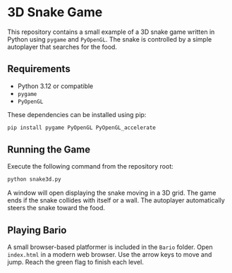 # 3D Snake Game

This repository contains a small example of a 3D snake game written in Python using `pygame` and `PyOpenGL`. The snake is controlled by a simple autoplayer that searches for the food.

## Requirements

* Python 3.12 or compatible
* `pygame`
* `PyOpenGL`

These dependencies can be installed using pip:

```bash
pip install pygame PyOpenGL PyOpenGL_accelerate
```

## Running the Game

Execute the following command from the repository root:

```bash
python snake3d.py
```

A window will open displaying the snake moving in a 3D grid. The game ends if the snake collides with itself or a wall. The autoplayer automatically steers the snake toward the food.

## Playing Bario

A small browser-based platformer is included in the `Bario` folder. Open `index.html` in a modern web browser. Use the arrow keys to move and jump. Reach the green flag to finish each level.
